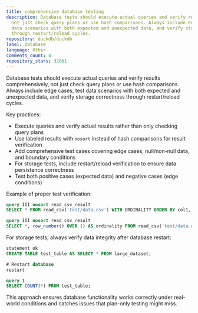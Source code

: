 ```yaml
---
title: comprehensive database testing
description: Database tests should execute actual queries and verify results comprehensively,
  not just check query plans or use hash comparisons. Always include edge cases, test
  data scenarios with both expected and unexpected data, and verify storage correctness
  through restart/reload cycles.
repository: duckdb/duckdb
label: Database
language: Other
comments_count: 4
repository_stars: 32061
---
```


Database tests should execute actual queries and verify results comprehensively, not just check query plans or use hash comparisons. Always include edge cases, test data scenarios with both expected and unexpected data, and verify storage correctness through restart/reload cycles.

Key practices:
- Execute queries and verify actual results rather than only checking query plans
- Use labeled results with `nosort` instead of hash comparisons for result verification
- Add comprehensive test cases covering edge cases, null/non-null data, and boundary conditions
- For storage tests, include restart/reload verification to ensure data persistence correctness
- Test both positive cases (expected data) and negative cases (edge conditions)

Example of proper test verification:
```sql
query III nosort read_csv_result
SELECT * FROM read_csv('test/data.csv') WITH ORDINALITY ORDER BY col1, col2, ordinality;

query III nosort read_csv_result  
SELECT *, row_number() OVER () AS ordinality FROM read_csv('test/data.csv') ORDER BY col1, col2, ordinality;
```

For storage tests, always verify data integrity after database restart:
```sql
statement ok
CREATE TABLE test_table AS SELECT * FROM large_dataset;

# Restart database
restart

query I
SELECT COUNT(*) FROM test_table;
```

This approach ensures database functionality works correctly under real-world conditions and catches issues that plan-only testing might miss.